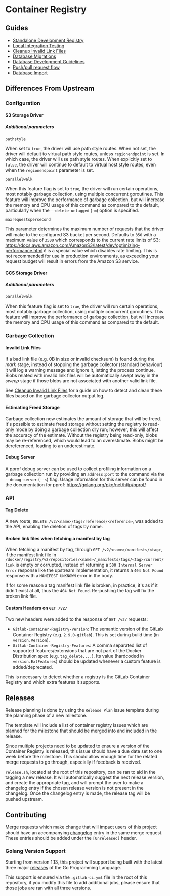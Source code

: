 # Container Registry

## Guides

- [Standalone Development Registry](standalone-dev-registry.md)
- [Local Integration Testing](storage-driver-integration-testing-guide.md)
- [Cleanup Invalid Link Files](cleanup-invalid-link-files.md)
- [Database Migrations](database-migrations.md)
- [Database Development Guidelines](database-dev-guidelines.md)
- [Push/pull request flow](push-pull-request-flow.md)
- [Database Import](database-import-tool.md)

## Differences From Upstream

### Configuration

#### S3 Storage Driver

##### Additional parameters

`pathstyle`

When set to `true`, the driver will use path style routes.
When not set, the driver will default to virtual path style routes, unless
`regionendpoint` is set. In which case, the driver will use path style routes.
When explicitly set to `false`, the driver will continue to default to virtual
host style routes, even when the `regionendpoint` parameter is set.

`parallelwalk`

When this feature flag is set to `true`, the driver will run certain operations,
most notably garbage collection, using multiple concurrent goroutines. This
feature will improve the performance of garbage collection, but will
increase the memory and CPU usage of this command as compared to the default,
particularly when the `--delete-untagged` (`-m`) option is specified.

`maxrequestspersecond`

This parameter determines the maximum number of requests that
the driver will make to the configured S3 bucket per second. Defaults to `350`
with a maximum value of `3500` which corresponds to the current rate limits of
S3: https://docs.aws.amazon.com/AmazonS3/latest/dev/optimizing-performance.html
`0` is a special value which disables rate limiting. This is not recommended
for use in production environments, as exceeding your request budget will result
in errors from the Amazon S3 service.

#### GCS Storage Driver

##### Additional parameters

`parallelwalk`

When this feature flag is set to `true`, the driver will run certain operations,
most notably garbage collection, using multiple concurrent goroutines. This
feature will improve the performance of garbage collection, but will
increase the memory and CPU usage of this command as compared to the default.

### Garbage Collection

#### Invalid Link Files

If a bad link file (e.g. 0B in size or invalid checksum) is found during the
*mark* stage, instead of stopping the garbage collector (standard behaviour)
it will log a warning message and ignore it, letting the process continue.
Blobs related with invalid link files will be automatically swept away in the
*sweep* stage if those blobs are not associated with another valid link file.

See [Cleanup Invalid Link Files](cleanup-invalid-link-files.md) for a guide on
how to detect and clean these files based on the garbage collector output log.

#### Estimating Freed Storage

Garbage collection now estimates the amount of storage that will be freed.
It's possible to estimate freed storage without setting the registry to
read-only mode by doing a garbage collection dry run; however, this will affect
the accuracy of the estimate. Without the registry being read-only, blobs may be
re-referenced, which would lead to an overestimate. Blobs might be
dereferenced, leading to an underestimate.

#### Debug Server

A pprof debug server can be used to collect profiling information on a
garbage collection run by providing an `address:port` to the command via
the `--debug-server` (`--s`) flag. Usage information for this server can be
found in the documentation for pprof: https://golang.org/pkg/net/http/pprof/

### API

#### Tag Delete

A new route, `DELETE /v2/<name>/tags/reference/<reference>`, was added to the
API, enabling the deletion of tags by name.

#### Broken link files when fetching a manifest by tag

When fetching a manifest by tag, through `GET /v2/<name>/manifests/<tag>`, if
the manifest link file in 
`/docker/registry/v2/repositories/<name>/_manifests/tags/<tag>/current/link` is
empty or corrupted, instead of returning a `500 Internal Server Error` response
like the upstream implementation, it returns a `404 Not Found` response with a 
`MANIFEST_UNKNOWN` error in the body.

If for some reason a tag manifest link file is broken, in practice, it's as if
it didn't exist at all, thus the `404 Not Found`. Re-pushing the tag will fix
the broken link file.

#### Custom Headers on `GET /v2/`

Two new headers were added to the response of `GET /v2/` requests:

* `Gitlab-Container-Registry-Version`: The semantic version of the GitLab
Container Registry (e.g. `2.9.0-gitlab`). This is set during build time (in
`version.Version`).
* `Gitlab-Container-Registry-Features`: A comma separated list of supported
features/extensions that are not part of the Docker Distribution spec (e.g.
`tag_delete,...`). Its value (hardcoded in `version.ExtFeatures`) should be
updated whenever a custom feature is added/deprecated.

This is necessary to detect whether a registry is the GitLab Container Registry
and which extra features it supports.

## Releases

Release planning is done by using the `Release Plan` issue template during the
planning phase of a new milestone.

The template will include a list of container registry issues which
are planned for the milestone that should be merged into and included in
the release.

Since multiple projects need to be updated to ensure a version of the Container
Registry is released, this issue should have a due date set to one week before
the milestone. This should allow enough time for the related merge requests to
go through, especially if feedback is received.

`release.sh`, located at the root of this repository, can be ran to aid in the
tagging a new release. It will automatically suggest the next release version,
and create the appropriate tag, and will prompt the user to make a changelog
entry if the chosen release version is not present in the changelog. Once the
changelog entry is made, the release tag will be pushed upstream.

## Contributing

Merge requests which make change that will impact users of this project
should have an accompanying [changelog](../CHANGELOG.md) entry in the same
merge request. These entries should be added under the `[Unreleased]` header.

### Golang Version Support

Starting from version 1.13, this project will support being built with the
latest three major [releases](https://golang.org/doc/devel/release.html) of the
Go Programming Language.

This support is ensured via the `.gitlab-ci.yml` file in the root of this
repository, if you modify this file to add additional jobs, please ensure that
those jobs are ran with all three versions.
